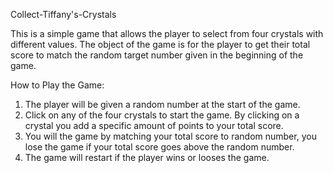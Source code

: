 Collect-Tiffany's-Crystals

This is a simple game that allows the player to select from four crystals with different values. The object of the game is for the player to get their total score to match the random target number given in the beginning of the game.

How to Play the Game:
1. The player will be given a random number at the start of the game.
2. Click on any of the four crystals to start the game. By clicking on a crystal you add a specific amount of points to your total score.
3. You will the game by matching your total score to random number, you lose the game if your total score goes above the random number.
4. The game will restart if the player wins or looses the game. 
